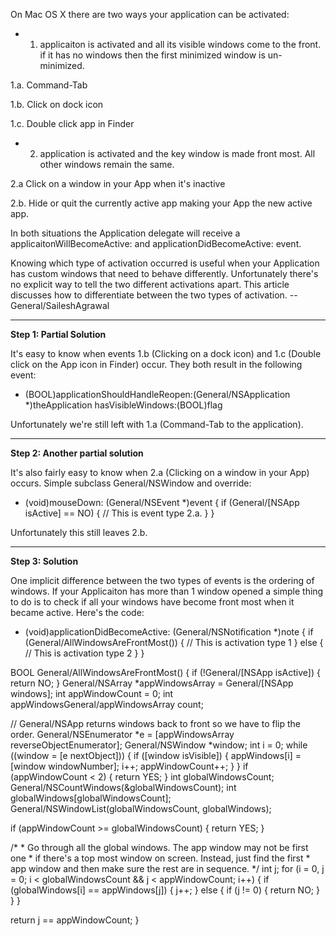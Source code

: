 On Mac OS X there are two ways your application can be activated:


* 1. applicaiton is activated and all its visible windows come to the front. if it has no windows then the first minimized window is un-minimized.

1.a. Command-Tab

1.b. Click on dock icon

1.c. Double click app in Finder

* 2. application is activated and the key window is made front most. All other windows remain the same.

2.a Click on a window in your App when it's inactive

2.b. Hide or quit the currently active app making your App the new active app.



In both situations the Application delegate will receive a applicaitonWillBecomeActive: and applicationDidBecomeActive: event.

Knowing which type of activation occurred is useful when your Application has custom windows that need to behave differently. Unfortunately there's no explicit way to tell the two different activations apart. This article discusses how to differentiate between the two types of activation. --General/SaileshAgrawal

----
**Step 1: Partial Solution**

It's easy to know when events 1.b (Clicking on a dock icon) and 1.c (Double click on the App icon in Finder) occur. They both result in the following event:

    
- (BOOL)applicationShouldHandleReopen:(General/NSApplication *)theApplication hasVisibleWindows:(BOOL)flag


Unfortunately we're still left with 1.a (Command-Tab to the application).

----
**Step 2: Another partial solution**

It's also fairly easy to know when 2.a (Clicking on a window in your App) occurs. Simple subclass General/NSWindow and override:

    
- (void)mouseDown: (General/NSEvent *)event
{
   if (General/[NSApp isActive] == NO) {
       // This is event type 2.a.
   }
}


Unfortunately this still leaves 2.b.

----
**Step 3: Solution**

One implicit difference between the two types of events is the ordering of windows. If your Applicaiton has more than 1 window opened a simple thing to do is to check if all your windows have become front most when it became active. Here's the code:

    

- (void)applicationDidBecomeActive: (General/NSNotification *)note
{
   if (General/AllWindowsAreFrontMost()) {
      // This is activation type 1
   } else {
      // This is activation type 2
   }
}

BOOL General/AllWindowsAreFrontMost()
{
   if (!General/[NSApp isActive]) {
      return NO;
   }
   General/NSArray *appWindowsArray = General/[NSApp windows];
   int appWindowCount = 0;
   int appWindowsGeneral/appWindowsArray count;

   // General/NSApp returns windows back to front so we have to flip the order.
   General/NSEnumerator *e = [appWindowsArray reverseObjectEnumerator];
   General/NSWindow *window;
   int i = 0;
   while ((window = [e nextObject])) {
      if ([window isVisible]) {
         appWindows[i] = [window windowNumber];
         i++;
         appWindowCount++;
      }
   }
   if (appWindowCount < 2) {
      return YES;
   }
   int globalWindowsCount;
   General/NSCountWindows(&globalWindowsCount);
   int globalWindows[globalWindowsCount];
   General/NSWindowList(globalWindowsCount, globalWindows);

   if (appWindowCount >= globalWindowsCount) {
      return YES;
   }

   /*
    * Go through all the global windows. The app window may not be first one
    * if there's a top most window on screen. Instead, just find the first
    * app window and then make sure the rest are in sequence.
    */
   int j;
   for (i = 0, j = 0; i < globalWindowsCount && j < appWindowCount; i++) {
      if (globalWindows[i] == appWindows[j]) {
         j++;
      } else {
         if (j != 0) {
            return NO;
         }
      }
   }

   return j == appWindowCount;
}

